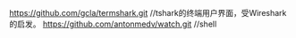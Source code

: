 https://github.com/gcla/termshark.git  //tshark的终端用户界面，受Wireshark的启发。
https://github.com/antonmedv/watch.git //shell

